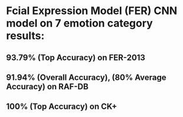 # Fcial Expression Model (FER) CNN model on 7 emotion category results:
## 93.79% (Top Accuracy) on FER-2013
## 91.94% (Overall Accuracy), (80% Average Accuracy) on RAF-DB
## 100% (Top Accuracy) on CK+
